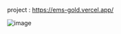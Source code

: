 project : https://ems-gold.vercel.app/

![image](https://github.com/aritrichatterjee9/crud-app-master/assets/73156770/02fd0579-078e-41c5-ba6e-ec8fc330f763)
